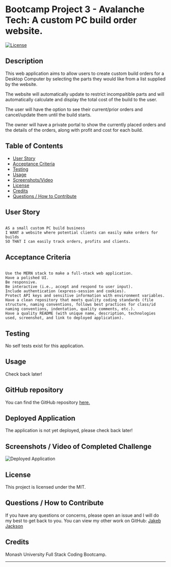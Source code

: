 # Bootcamp Project 3 - Avalanche Tech: A custom PC build order website.
[![License](https://img.shields.io/badge/License-MIT-blue.svg)](https://opensource.org/licenses/MIT)

## Description

This web application aims to allow users to create custom build orders for a Desktop Computer by selecting the parts they would like from a list supplied by the website.

The website will automatically update to restrict incompaitible parts and will automatically calculate and display the total cost of the build to the user.

The user will have the option to see their current/prior orders and cancel/update them until the build starts.

The owner will have a private portal to show the currently placed orders and the details of the orders, along with profit and cost for each build.

## Table of Contents
    
- [User Story](#user-story)
- [Acceptance Criteria](#acceptance-criteria)
- [Testing](#testing)
- [Usage](#usage)
- [Screenshots/Video](<#screenshots--video-of-completed-challenge>)
- [License](#license)
- [Credits](#credits)
- [Questions / How to Contribute](#questions--how-to-contribute)

## User Story

```

AS a small custom PC build business
I WANT a website where potential clients can easily make orders for builds
SO THAT I can easily track orders, profits and clients.

```

## Acceptance Criteria

```

Use the MERN stack to make a full-stack web application.
Have a polished UI.
Be responsive.
Be interactive (i.e., accept and respond to user input).
Include authentication (express-session and cookies).
Protect API keys and sensitive information with environment variables.
Have a clean repository that meets quality coding standards (file structure, naming conventions, follows best practices for class/id naming conventions, indentation, quality comments, etc.).
Have a quality README (with unique name, description, technologies used, screenshot, and link to deployed application).

```

## Testing

No self tests exist for this application.

## Usage
    
Check back later!


## GitHub repository
You can find the GitHub repository [here.](https://github.com/JakebJackson/Face-Link)

## Deployed Application
The application is not yet deployed, please check back later!

## Screenshots / Video of Completed Challenge
![Deployed Application]( )

## License
This project is licensed under the MIT.
    
## Questions / How to Contribute
    
If you have any questions or concerns, please open an issue and I will do my best to get back to you. You can view my other work on GitHub: [Jakeb Jackson](https://github.com/JakebJackson)

## Credits

Monash University Full Stack Coding Bootcamp.


---
